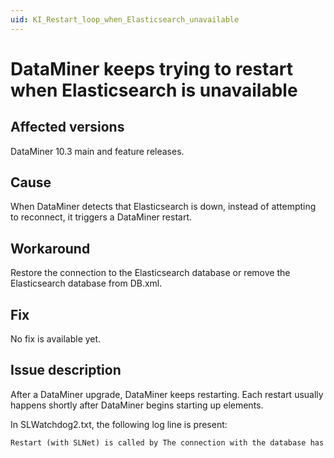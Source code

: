 ```yaml
---
uid: KI_Restart_loop_when_Elasticsearch_unavailable
---
```


# DataMiner keeps trying to restart when Elasticsearch is unavailable

## Affected versions

DataMiner 10.3 main and feature releases.

## Cause

When DataMiner detects that Elasticsearch is down, instead of attempting to reconnect, it triggers a DataMiner restart.

## Workaround

Restore the connection to the Elasticsearch database or remove the Elasticsearch database from DB.xml.

## Fix

No fix is available yet.

## Issue description

After a DataMiner upgrade, DataMiner keeps restarting. Each restart usually happens shortly after DataMiner begins starting up elements.

In SLWatchdog2.txt, the following log line is present:

```txt
Restart (with SLNet) is called by The connection with the database has been restored.
```
